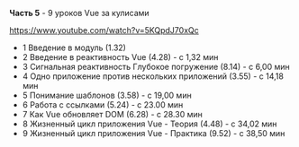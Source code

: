 **Часть 5** - 9 уроков Vue за кулисами

https://www.youtube.com/watch?v=5KQpdJ70xQc


- 1 Введение в модуль (1.32)
- 2 Введение в реактивность Vue (4.28) - с 1,32 мин
- 3 Сигнальная реактивность Глубокое погружение (8.14) - с 6,00 мин
- 4 Одно приложение против нескольких приложений (3.55) - с 14,18 мин
- 5 Понимание шаблонов (3.58) - с 19,00 мин
- 6 Работа с ссылками (5.24) - с 23.00  мин
- 7 Как Vue обновляет DOM (6.28) - с 28.30  мин
- 8 Жизненный цикл приложения Vue - Теория (4.48) - с 34,02 мин
- 9 Жизненный цикл приложения Vue - Практика (9.52) - с 38,50 мин


